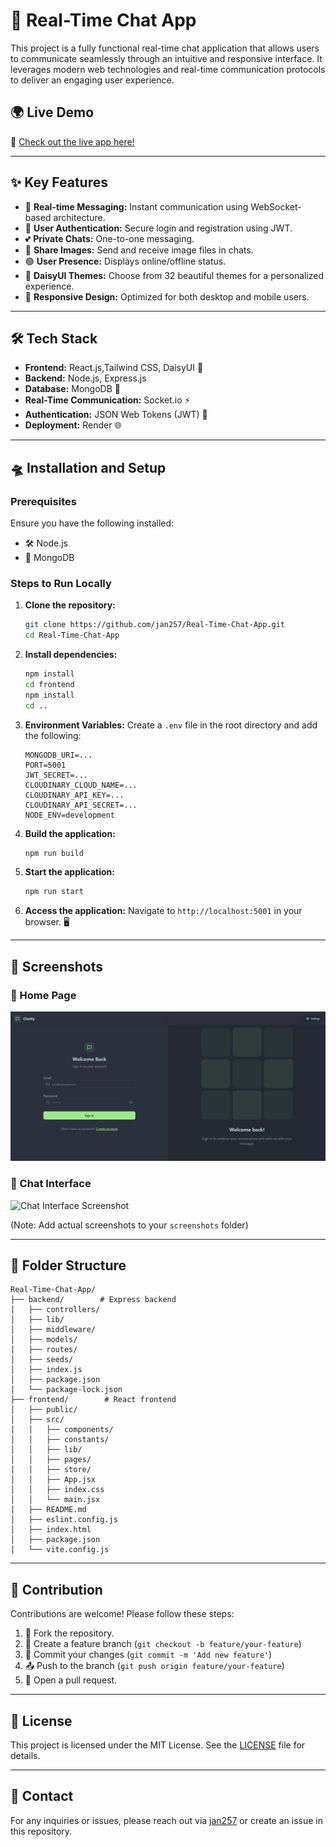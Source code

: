 # 🚀 Real-Time Chat App

This project is a fully functional real-time chat application that allows users to communicate seamlessly through an intuitive and responsive interface. It leverages modern web technologies and real-time communication protocols to deliver an engaging user experience.

## 🌍 Live Demo
🔗 [Check out the live app here!](https://real-time-chat-app-djx2.onrender.com)

---

## ✨ Key Features
- 💬 **Real-time Messaging:** Instant communication using WebSocket-based architecture.
- 🔐 **User Authentication:** Secure login and registration using JWT.
- 💕 **Private Chats:** One-to-one messaging.
- 📸 **Share Images:** Send and receive image files in chats.
- 🟢 **User Presence:** Displays online/offline status.
- 🎨 **DaisyUI Themes:** Choose from 32 beautiful themes for a personalized experience.
- 📱 **Responsive Design:** Optimized for both desktop and mobile users.

---

## 🛠️ Tech Stack
- **Frontend:** React.js,Tailwind CSS, DaisyUI 🌼
- **Backend:** Node.js, Express.js
- **Database:** MongoDB 🍃
- **Real-Time Communication:** Socket.io ⚡
- **Authentication:** JSON Web Tokens (JWT) 🔑
- **Deployment:** Render 🌐

---

## 🛸 Installation and Setup

### Prerequisites
Ensure you have the following installed:
- 🛠️ Node.js
- 🍃 MongoDB

### Steps to Run Locally
1. **Clone the repository:**
   ```bash
   git clone https://github.com/jan257/Real-Time-Chat-App.git
   cd Real-Time-Chat-App
   ```

2. **Install dependencies:**
   ```bash
   npm install 
   cd frontend
   npm install
   cd ..
   ```

3. **Environment Variables:**
   Create a `.env` file in the root directory and add the following:
   ```env
   MONGODB_URI=...
   PORT=5001
   JWT_SECRET=...
   CLOUDINARY_CLOUD_NAME=...
   CLOUDINARY_API_KEY=...
   CLOUDINARY_API_SECRET=...
   NODE_ENV=development
   ```

4. **Build the application:**
   ```bash
   npm run build
   ```

5. **Start the application:**
   ```bash
   npm run start
   ```

6. **Access the application:**
   Navigate to `http://localhost:5001` in your browser. 🖥️

---

## 📸 Screenshots
### 🌟 Home Page
![Home Page Screenshot](screenshots/homepage.png)

### 💬 Chat Interface
![Chat Interface Screenshot](screenshots/chatinterface.png)

(Note: Add actual screenshots to your `screenshots` folder)

---

## 📁 Folder Structure
```
Real-Time-Chat-App/
├── backend/        # Express backend
│   ├── controllers/
│   ├── lib/
│   ├── middleware/
│   ├── models/
│   ├── routes/
│   ├── seeds/
│   ├── index.js
│   ├── package.json
│   └── package-lock.json
├── frontend/        # React frontend
│   ├── public/
│   ├── src/
│   │   ├── components/
│   │   ├── constants/
│   │   ├── lib/
│   │   ├── pages/
│   │   ├── store/
│   │   ├── App.jsx
│   │   ├── index.css
│   │   └── main.jsx
│   ├── README.md
│   ├── eslint.config.js
│   ├── index.html
│   ├── package.json
│   └── vite.config.js
```

---

## 🤝 Contribution
Contributions are welcome! Please follow these steps:
1. 🍴 Fork the repository.
2. 🌿 Create a feature branch (`git checkout -b feature/your-feature`)
3. 💾 Commit your changes (`git commit -m 'Add new feature'`)
4. 📤 Push to the branch (`git push origin feature/your-feature`)
5. 🔄 Open a pull request.

---

## 📝 License
This project is licensed under the MIT License. See the [LICENSE](LICENSE) file for details.

---

## 📧 Contact
For any inquiries or issues, please reach out via [jan257](mailto:your-email@example.com) or create an issue in this repository.

